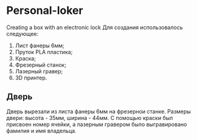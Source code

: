 # Personal-loker
Creating a box with an electronic lock
Для создания использовалось следующее:
1. Лист фанеры 6мм;
2. Пруток PLA пластика;
3. Краска;
4. Фрезерный станок;
5. Лазерный гравер;
6. 3D принтер.
## Дверь
Дверь вырезали из листа фанеры 6мм на фрезернои станке. Размеры двери: высота - 35мм, ширина - 44мм. С помощью краски был присвоен номер ячейки, а лазерным гравером было выгравировано фамилия и имя владельца.
